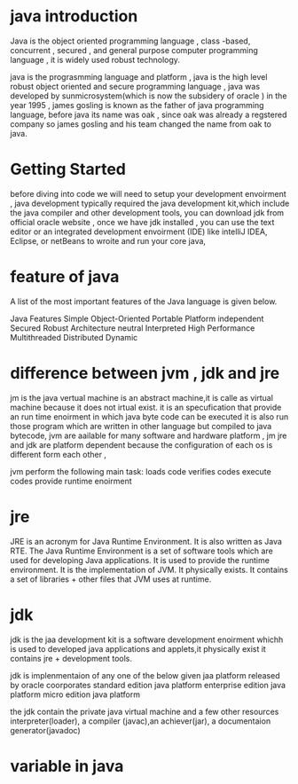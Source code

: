 # java introduction

Java is the object oriented programming language , class -based, concurrent , secured , and general purpose computer programming language , it is widely used robust technology.

java is the prograsmming language and platform , java is the high level robust object oriented and secure programming language ,
java was developed by sunmicrosystem(which is now the subsidery of oracle ) in the year 1995 , james gosling is known as the father of java programming language, before java its name was oak , since oak was already a regstered company so james gosling and his team changed the name from oak to java.

# Getting Started

before diving into code we will need to setup your development envoirment , java development typically required the java development kit,which include the java compiler and other development tools, you can download jdk from official oracle website , once we have jdk installed , you can use the text editor or an integrated development envoirment (IDE) like intelliJ IDEA, Eclipse, or netBeans to wroite and run your core java,

# feature of java

A list of the most important features of the Java language is given below.

Java Features
Simple
Object-Oriented
Portable
Platform independent
Secured
Robust
Architecture neutral
Interpreted
High Performance
Multithreaded
Distributed
Dynamic

# difference between jvm , jdk and jre

jm is the java vertual machine is an abstract machine,it is calle as virtual machine because it does not irtual exist.
it is an specufication that provide an run time enoirment in which java byte code can be executed
it is also run those program which are written in other language but compiled to java bytecode,
jvm are aailable for many software and hardware platform , jm jre and jdk
are platform dependent because the configuration of each os is different form each other ,

jvm perform the following main task:
loads code
verifies codes
execute codes
provide runtime enoirment 

# jre 

JRE is an acronym for Java Runtime Environment. It is also written as Java RTE. The Java Runtime Environment is a set of software tools which are used for developing Java applications. It is used to provide the runtime environment. It is the implementation of JVM. It physically exists. It contains a set of libraries + other files that JVM uses at runtime.

# jdk

jdk is the jaa development kit is a software development enoirment whichh is used to developed
java applications and applets,it physically exist it contains jre + development tools.

jdk is implenmentaion of any one of the below given jaa platform released by oracle coorporates
standard edition java platform
enterprise edition java platform
micro edition java platform

the jdk contain the private java virtual machine and a few other resources 
interpreter(loader), a compiler (javac),an achiever(jar), a documentaion generator(javadoc)

# variable in java 

